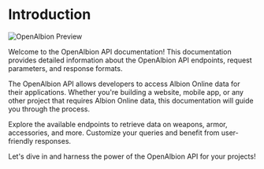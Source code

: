 # Introduction

![OpenAlbion Preview](https://res.cloudinary.com/pyaesoneaung/image/upload/v1685124262/openalbion/preview.png)

Welcome to the OpenAlbion API documentation! This documentation provides detailed information about the OpenAlbion API endpoints, request parameters, and response formats.

The OpenAlbion API allows developers to access Albion Online data for their applications. Whether you're building a website, mobile app, or any other project that requires Albion Online data, this documentation will guide you through the process.

Explore the available endpoints to retrieve data on weapons, armor, accessories, and more. Customize your queries and benefit from user-friendly responses.

Let's dive in and harness the power of the OpenAlbion API for your projects!
